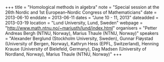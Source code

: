 +++
title = "Homological methods in algebra"
note = "Special session at the 26th Nordic and 1st European–Nordic Congress of Mathematicians"
date = 2013-06-10
enddate = 2013-06-11
dates = "June 10 - 11, 2013"
dateadded = 2013-03-19
location = "Lund University, Lund, Sweden"
webpage = "http://www.math.ntnu.no/~mariusth/lund/index.html"
organisers = "Petter Andreas Bergh (NTNU, Norway), Marius Thaule (NTNU, Norway)"
speakers = "Alexander Berglund (Stockholm University, Sweden), Gunnar Fløystad (University of Bergen, Norway), Kathryn Hess (EPFL, Switzerland), Henning Krause (University of Bielefeld, Germany), Dag Madsen (University of Nordland, Norway), Marius Thaule (NTNU, Norway)"
+++
